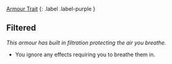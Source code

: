 
[Armour Trait](Game/Core/Armour-Traits)
{: .label .label-purple }

## Filtered
*This armour has built in filtration protecting the air you breathe.*
* You ignore any effects requiring you to breathe them in.